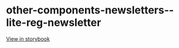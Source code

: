 # other-components-newsletters--lite-reg-newsletter

[View in storybook](https://raw.githack.com/Independent-Digital-News-and-Media-Ltd/indy-pwamp-sb/PR-1392-sb/index.html?path=/story/other-components-newsletters--lite-reg-newsletter)